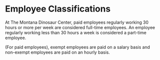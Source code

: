# Employee Classifications

At The Montana Dinosaur Center, paid employees regularly working 30 hours or more per week are considered full-time employees. An employee regularly working less than 30 hours a week is considered a part-time employee.

(For paid employees), exempt employees are paid on a salary basis and non-exempt employees are paid on an hourly basis.
